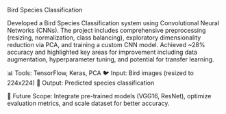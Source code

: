 Bird Species Classification

Developed a Bird Species Classification system using Convolutional Neural Networks (CNNs). The project includes comprehensive preprocessing (resizing, normalization, class balancing), exploratory dimensionality reduction via PCA, and training a custom CNN model. Achieved ~28% accuracy and highlighted key areas for improvement including data augmentation, hyperparameter tuning, and potential for transfer learning.

📊 Tools: TensorFlow, Keras, PCA
🐦 Input: Bird images (resized to 224x224)
🎯 Output: Predicted species classification

🚀 Future Scope: Integrate pre-trained models (VGG16, ResNet), optimize evaluation metrics, and scale dataset for better accuracy.
